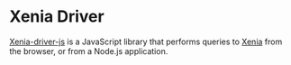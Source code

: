 # Xenia Driver

[Xenia-driver-js](https://github.com/coralproject/xenia-driver-js) is a JavaScript library that performs queries to [Xenia](https://github.com/coralproject/xenia) from the browser, or from a Node.js application.
